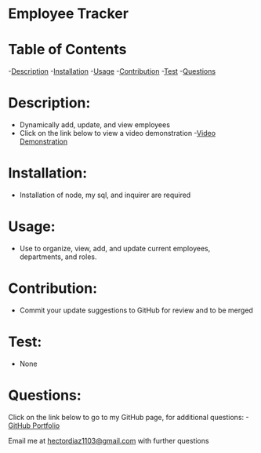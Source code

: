 
# Employee Tracker

# Table of Contents

-[Description](#description)
-[Installation](#installation)
-[Usage](#usage)
-[Contribution](#contribution)
-[Test](#test)
-[Questions](#questions)

# Description:

* Dynamically add, update, and view employees
* Click on the link below to view a video demonstration
-[Video Demonstration](https://drive.google.com/file/d/14cQFoaaINO4z73c6nb6zFqImmYTu-z9T/view)

# Installation:

* Installation of node, my sql, and inquirer are required

# Usage:

* Use to organize, view, add, and update current employees, departments, and roles.

# Contribution:

* Commit your update suggestions to GitHub for review and to be merged

# Test:

* None

# Questions:
Click on the link below to go to my GitHub page, for additional questions:
-[GitHub Portfolio](https:github.com/hectordiazjr)

Email me at hectordiaz1103@gmail.com with further questions

